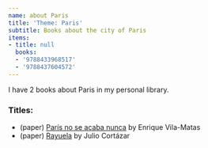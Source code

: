 ```yaml
---
name: about Paris
title: 'Theme: Paris'
subtitle: Books about the city of Paris
items:
- title: null
  books:
  - '9788433968517'
  - '9788437604572'
---
```

I have 2 books about Paris in my personal library.

### Titles:
- (paper) [París no se acaba nunca](/books/info/9788433968517) by Enrique Vila-Matas
- (paper) [Rayuela](/books/info/9788437604572) by Julio Cortázar

